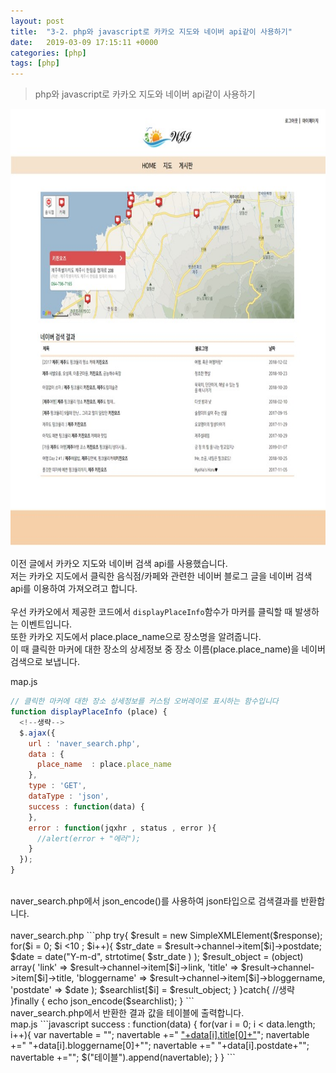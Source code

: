 ```yaml
---
layout: post
title:  "3-2. php와 javascript로 카카오 지도와 네이버 api같이 사용하기"
date:   2019-03-09 17:15:11 +0000
categories: [php]
tags: [php]
---
```


>php와 javascript로 카카오 지도와 네이버 api같이 사용하기

<img src="/images/php/map/map.jpg" width="520" height="700">

이전 글에서 카카오 지도와 네이버 검색 api를 사용했습니다.
<br>
저는 카카오 지도에서 클릭한 음식점/카페와 관련한 네이버 블로그 글을 네이버 검색 api를 이용하여 가져오려고 합니다.
<br>
<br>
우선 카카오에서 제공한 코드에서 `displayPlaceInfo`함수가 마커를 클릭할 때 발생하는 이벤트입니다.
<br>
또한 카카오 지도에서 place.place_name으로 장소명을 알려줍니다.
<br>
이 때 클릭한 마커에 대한 장소의 상세정보 중 장소 이름(place.place_name)을 네이버 검색으로 보냅니다.
<br>

map.js
```javascript
// 클릭한 마커에 대한 장소 상세정보를 커스텀 오버레이로 표시하는 함수입니다
function displayPlaceInfo (place) {
  <!--생략-->
  $.ajax({
    url	: 'naver_search.php',
    data : {
      place_name  : place.place_name
    },
    type : 'GET',
    dataType : 'json',
    success : function(data) {
    },
    error : function(jqxhr , status , error ){
      //alert(error + "에러");
    }
  });
}
```
<br>
naver_search.php에서 json_encode()를 사용하여 json타입으로 검색결과를 반환합니다.
<br><br>
naver_search.php
```php
try{
  $result = new SimpleXMLElement($response);
  for($i = 0; $i <10 ; $i++){
    $str_date = $result->channel->item[$i]->postdate;
    $date = date("Y-m-d", strtotime( $str_date ) );
    $result_object = (object) array(
      'link' => $result->channel->item[$i]->link,
      'title' => $result->channel->item[$i]->title,
      'bloggername' => $result->channel->item[$i]->bloggername,
      'postdate' => $date
    );
  $searchlist[$i] = $result_object;
  }
}catch{
  //생략
}finally {
	echo json_encode($searchlist);
}
```

<br>
naver_search.php에서 반환한 결과 값을 테이블에 출력합니다.
<br>
map.js
```javascript
success	: function(data) {
  for(var i = 0; i < data.length; i++){
      var navertable = "<tr>";
        navertable +="  <td><a href="+data[i].link[0] +">"+data[i].title[0]+"</a></td>";
        navertable +="  <td>"+data[i].bloggername[0]+"</td>";
        navertable +="  <td>"+data[i].postdate+"</td>";
        navertable +="</tr>";
    $("테이블").append(navertable);
  }
}
```
